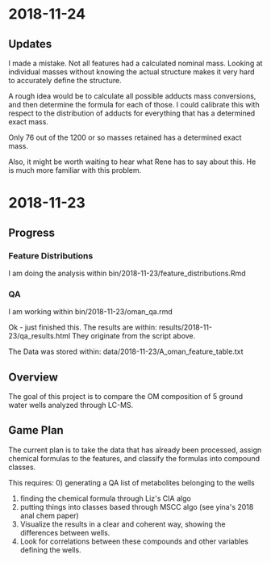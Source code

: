 # 2018-11-24

## Updates

I made a mistake. Not all features had a calculated nominal mass. Looking at individual masses without knowing the actual structure makes it very hard to accurately define the structure. 

A rough idea would be to calculate all possible adducts mass conversions, and then determine the formula for each of those. I could calibrate this with respect to the distribution of adducts for everything that has a determined exact mass. 

Only 76 out of the 1200 or so masses retained has a determined exact mass. 

Also, it might be worth waiting to hear what Rene has to say about this. He is much more familiar with this problem. 

# 2018-11-23

## Progress

### Feature Distributions

I am doing the analysis within bin/2018-11-23/feature_distributions.Rmd

### QA 
I am working within bin/2018-11-23/oman_qa.rmd

Ok - just finished this. The results are within:
results/2018-11-23/qa_results.html 
They originate from the script above. 

The Data was stored within:
data/2018-11-23/A_oman_feature_table.txt

## Overview

The goal of this project is to compare the OM composition of 5 ground water wells analyzed through LC-MS.

## Game Plan

The current plan is to take the data that has already been processed, assign chemical formulas to the features, and classify the formulas into compound classes. 

This requires:
0) generating a QA list of metabolites belonging to the wells
1) finding the chemical formula through Liz's CIA algo
2) putting things into classes based through MSCC algo (see yina's 2018 anal chem paper)
3) Visualize the results in a clear and coherent way, showing the differences between wells. 
4) Look for correlations between these compounds and other variables defining the wells. 
